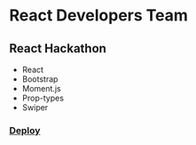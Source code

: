 # React Developers Team

## React Hackathon

-   React
-   Bootstrap
-   Moment.js
-   Prop-types
-   Swiper

### [Deploy](https://js-neo.github.io/react-hackathon-team-website/)
